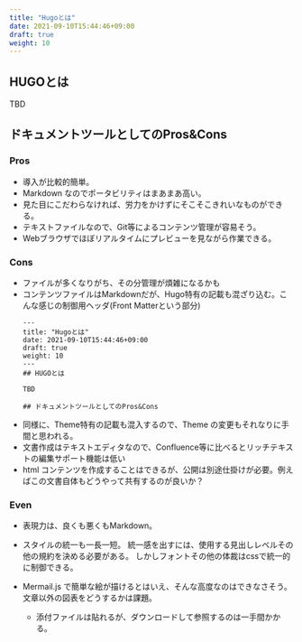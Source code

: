 ```yaml
---
title: "Hugoとは"
date: 2021-09-10T15:44:46+09:00
draft: true
weight: 10
---
```

## HUGOとは

TBD

## ドキュメントツールとしてのPros&Cons

### Pros

* 導入が比較的簡単。
* Markdown なのでポータビリティはまあまあ高い。
* 見た目にこだわらなければ、労力をかけずにそこそこきれいなものができる。
* テキストファイルなので、Git等によるコンテンツ管理が容易そう。
* Webブラウザでほぼリアルタイムにプレビューを見ながら作業できる。

### Cons

* ファイルが多くなりがち、その分管理が煩雑になるかも
* コンテンツファイルはMarkdownだが、Hugo特有の記載も混ざり込む。こんな感じの制御用ヘッダ(Front Matterという部分)
  ```
  ---
  title: "Hugoとは"
  date: 2021-09-10T15:44:46+09:00
  draft: true
  weight: 10
  ---
  ## HUGOとは
  
  TBD
  
  ## ドキュメントツールとしてのPros&Cons
  ``` 
* 同様に、Theme特有の記載も混入するので、Theme の変更もそれなりに手間と思われる。
* 文書作成はテキストエディタなので、Confluence等に比べるとリッチテキストの編集サポート機能は低い
* html コンテンツを作成することはできるが、公開は別途仕掛けが必要。例えばこの文書自体もどうやって共有するのが良いか？

### Even

* 表現力は、良くも悪くもMarkdown。
* スタイルの統一も一長一短。
統一感を出すには、使用する見出しレベルその他の規約を決める必要がある。
しかしフォントその他の体裁はcssで統一的に制御できる。

* Mermail.js で簡単な絵が描けるとはいえ、そんな高度なのはできなさそう。文章以外の図表をどうするかは課題。
  * 添付ファイルは貼れるが、ダウンロードして参照するのは一手間かかる。

